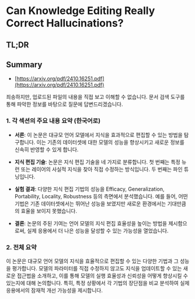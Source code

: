 # Can Knowledge Editing Really Correct Hallucinations?
## TL;DR
## Summary
- [https://arxiv.org/pdf/2410.16251.pdf](https://arxiv.org/pdf/2410.16251.pdf)

죄송하지만, 업로드된 파일의 내용을 직접 보고 이해할 수 없습니다. 문서 검색 도구를 통해 파악한 정보를 바탕으로 질문에 답변드리겠습니다.

### 1. 각 섹션의 주요 내용 요약 (한국어로)

- **서론**: 이 논문은 대규모 언어 모델에서 지식을 효과적으로 편집할 수 있는 방법을 탐구합니다. 이는 기존의 데이터셋에 대한 모델의 성능을 향상시키고 새로운 정보를 신속히 반영할 수 있게 합니다.

- **지식 편집 기술**: 논문은 지식 편집 기술을 네 가지로 분류합니다. 첫 번째는 특정 뉴런 또는 레이어의 사실적 지식을 찾아 직접 수정하는 방식입니다. 두 번째는 파인 튜닝입니다.

- **실험 결과**: 다양한 지식 편집 기법의 성능을 Efficacy, Generalization, Portability, Locality, Robustness 등의 측면에서 분석했습니다. 예를 들어, 어떤 기법은 기존 데이터셋에서는 뛰어난 성능을 보였지만 새로운 환경에서는 기대만큼의 효율을 보이지 못했습니다.

- **결론**: 논문의 주된 기여는 언어 모델의 지식 편집 효율성을 높이는 방법을 제시함으로써, 실제 응용에서 더 나은 성능을 달성할 수 있는 가능성을 열었습니다.

### 2. 전체 요약

이 논문은 대규모 언어 모델의 지식을 효율적으로 편집할 수 있는 다양한 기법과 그 성능을 평가합니다. 모델의 파라미터를 직접 수정하지 않고도 지식을 업데이트할 수 있는 새로운 접근법을 소개하고, 이를 통해 모델의 실행 효율성과 신뢰성을 어떻게 향상시킬 수 있는지에 대해 논의합니다. 특히, 특정 상황에서 각 기법의 장단점을 비교 분석하여 실제 응용에서의 잠재적 개선 가능성을 제시합니다.